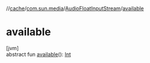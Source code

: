 //[cache](../../../index.md)/[com.sun.media](../index.md)/[AudioFloatInputStream](index.md)/[available](available.md)

# available

[jvm]\
abstract fun [available](available.md)(): [Int](https://kotlinlang.org/api/latest/jvm/stdlib/kotlin/-int/index.html)
